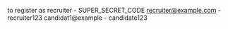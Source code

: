 to register as recruiter - SUPER_SECRET_CODE
recruiter@example.com    - recruiter123
candidat1@example        - candidate123 